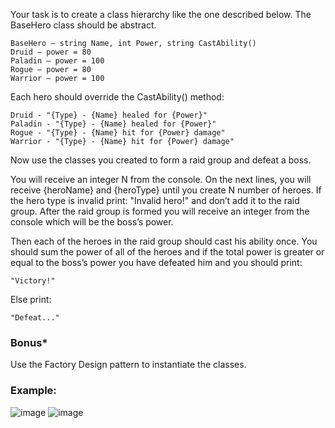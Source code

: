 Your task is to create a class hierarchy like the one described below. The BaseHero class should be abstract.

	BaseHero – string Name, int Power, string CastAbility()
  	Druid – power = 80
  	Paladin – power = 100
  	Rogue – power = 80
  	Warrior – power = 100

Each hero should override the CastAbility() method:

	Druid - "{Type} - {Name} healed for {Power}"
	Paladin - "{Type} - {Name} healed for {Power}"
	Rogue - "{Type} - {Name} hit for {Power} damage"
	Warrior - "{Type} - {Name} hit for {Power} damage"

Now use the classes you created to form a raid group and defeat a boss.

You will receive an integer N from the console. On the next lines, you will receive {heroName} and {heroType} until you create N number of heroes. If the hero type is invalid print: "Invalid hero!" and don’t add it to the raid group. After the raid group is formed you will receive an integer from the console which will be the boss’s power.

Then each of the heroes in the raid group should cast his ability once. You should sum the power of all of the heroes and if the total power is greater or equal to the boss’s power you have defeated him and you should print:

	"Victory!"

Else print:
	
	"Defeat..."
	
### Bonus*

Use the Factory Design pattern to instantiate the classes.

### Example:

![image](https://user-images.githubusercontent.com/45227327/224398299-2ad103f6-e185-4591-b2d1-78d3f4ce900d.png)
![image](https://user-images.githubusercontent.com/45227327/224398420-afe536e9-e026-4eef-a084-f1d8df634ee7.png)
